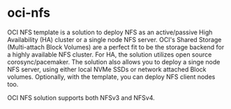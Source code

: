 # oci-nfs
OCI NFS template is a solution to deploy NFS as an active/passive High Availability (HA) cluster or a single node NFS server.  OCI's Shared Storage (Multi-attach Block Volumes) are a perfect fit to be the storage backend for a highly available NFS cluster.  For HA, the solution utilizes open source corosync/pacemaker.   The solution also allows you to deploy a singe node NFS server,  using either local NVMe SSDs or network attached Block volumes.  Optionally,  with the template, you can deploy NFS client nodes too.   

OCI NFS solution supports both NFSv3 and NFSv4.   






    
